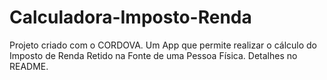 # Calculadora-Imposto-Renda
 Projeto criado com o CORDOVA. Um App que permite realizar o cálculo do Imposto de Renda Retido na Fonte de uma Pessoa Física. Detalhes no README.
